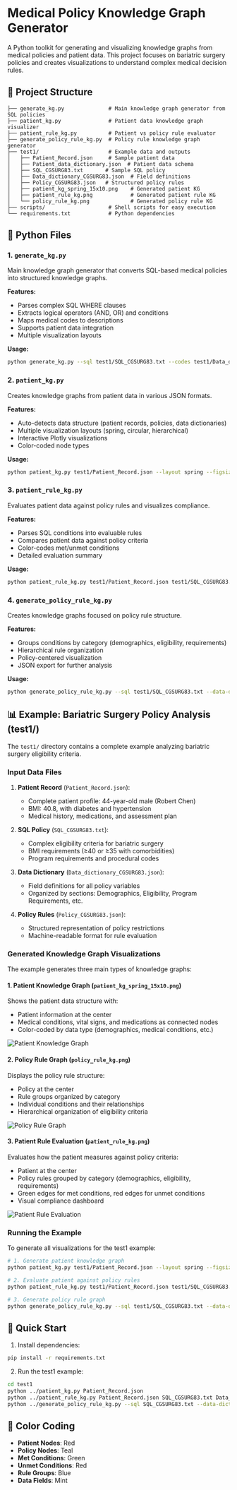 # Medical Policy Knowledge Graph Generator

A Python toolkit for generating and visualizing knowledge graphs from medical policies and patient data. This project focuses on bariatric surgery policies and creates visualizations to understand complex medical decision rules.

## 📁 Project Structure

```
├── generate_kg.py              # Main knowledge graph generator from SQL policies
├── patient_kg.py               # Patient data knowledge graph visualizer
├── patient_rule_kg.py          # Patient vs policy rule evaluator
├── generate_policy_rule_kg.py  # Policy rule knowledge graph generator
├── test1/                      # Example data and outputs
│   ├── Patient_Record.json     # Sample patient data
│   ├── Patient_data_dictionary.json  # Patient data schema
│   ├── SQL_CGSURG83.txt       # Sample SQL policy
│   ├── Data_dictionary_CGSURG83.json  # Field definitions
│   ├── Policy_CGSURG83.json   # Structured policy rules
│   ├── patient_kg_spring_15x10.png    # Generated patient KG
│   ├── patient_rule_kg.png            # Generated patient rule KG
│   └── policy_rule_kg.png             # Generated policy rule KG
├── scripts/                    # Shell scripts for easy execution
└── requirements.txt            # Python dependencies
```

## 🐍 Python Files

### 1. `generate_kg.py`
Main knowledge graph generator that converts SQL-based medical policies into structured knowledge graphs.

**Features:**
- Parses complex SQL WHERE clauses
- Extracts logical operators (AND, OR) and conditions
- Maps medical codes to descriptions
- Supports patient data integration
- Multiple visualization layouts

**Usage:**
```bash
python generate_kg.py --sql test1/SQL_CGSURG83.txt --codes test1/Data_dictionary_CGSURG83.json --plot-path policy_kg.png --show-plot
```

### 2. `patient_kg.py`
Creates knowledge graphs from patient data in various JSON formats.

**Features:**
- Auto-detects data structure (patient records, policies, data dictionaries)
- Multiple visualization layouts (spring, circular, hierarchical)
- Interactive Plotly visualizations
- Color-coded node types

**Usage:**
```bash
python patient_kg.py test1/Patient_Record.json --layout spring --figsize 15 10
```

### 3. `patient_rule_kg.py`
Evaluates patient data against policy rules and visualizes compliance.

**Features:**
- Parses SQL conditions into evaluable rules
- Compares patient data against policy criteria
- Color-codes met/unmet conditions
- Detailed evaluation summary

**Usage:**
```bash
python patient_rule_kg.py test1/Patient_Record.json test1/SQL_CGSURG83.txt test1/Data_dictionary_CGSURG83.json --figsize 16 12
```

### 4. `generate_policy_rule_kg.py`
Creates knowledge graphs focused on policy rule structure.

**Features:**
- Groups conditions by category (demographics, eligibility, requirements)
- Hierarchical rule organization
- Policy-centered visualization
- JSON export for further analysis

**Usage:**
```bash
python generate_policy_rule_kg.py --sql test1/SQL_CGSURG83.txt --data-dict test1/Data_dictionary_CGSURG83.json --plot-path policy_rules.png
```

## 📊 Example: Bariatric Surgery Policy Analysis (test1/)

The `test1/` directory contains a complete example analyzing bariatric surgery eligibility criteria.

### Input Data Files

1. **Patient Record** (`Patient_Record.json`):
   - Complete patient profile: 44-year-old male (Robert Chen)
   - BMI: 40.8, with diabetes and hypertension
   - Medical history, medications, and assessment plan

2. **SQL Policy** (`SQL_CGSURG83.txt`):
   - Complex eligibility criteria for bariatric surgery
   - BMI requirements (≥40 or ≥35 with comorbidities)
   - Program requirements and procedural codes

3. **Data Dictionary** (`Data_dictionary_CGSURG83.json`):
   - Field definitions for all policy variables
   - Organized by sections: Demographics, Eligibility, Program Requirements, etc.

4. **Policy Rules** (`Policy_CGSURG83.json`):
   - Structured representation of policy restrictions
   - Machine-readable format for rule evaluation

### Generated Knowledge Graph Visualizations

The example generates three main types of knowledge graphs:

#### 1. Patient Knowledge Graph (`patient_kg_spring_15x10.png`)
Shows the patient data structure with:
- Patient information at the center
- Medical conditions, vital signs, and medications as connected nodes
- Color-coded by data type (demographics, medical conditions, etc.)

![Patient Knowledge Graph](test1/patient_kg_spring_15x10.png)

#### 2. Policy Rule Graph (`policy_rule_kg.png`)
Displays the policy rule structure:
- Policy at the center
- Rule groups organized by category
- Individual conditions and their relationships
- Hierarchical organization of eligibility criteria

![Policy Rule Graph](test1/policy_rule_kg.png)

#### 3. Patient Rule Evaluation (`patient_rule_kg.png`)
Evaluates how the patient measures against policy criteria:
- Patient at the center
- Policy rules grouped by category (demographics, eligibility, requirements)
- Green edges for met conditions, red edges for unmet conditions
- Visual compliance dashboard

![Patient Rule Evaluation](test1/patient_rule_kg.png)

### Running the Example

To generate all visualizations for the test1 example:

```bash
# 1. Generate patient knowledge graph
python patient_kg.py test1/Patient_Record.json --layout spring --figsize 15 10

# 2. Evaluate patient against policy rules
python patient_rule_kg.py test1/Patient_Record.json test1/SQL_CGSURG83.txt test1/Data_dictionary_CGSURG83.json --figsize 16 12

# 3. Generate policy rule graph
python generate_policy_rule_kg.py --sql test1/SQL_CGSURG83.txt --data-dict test1/Data_dictionary_CGSURG83.json --plot-path test1/policy_rule_kg.png
```

## 🚀 Quick Start

1. Install dependencies:
```bash
pip install -r requirements.txt
```

2. Run the test1 example:
```bash
cd test1
python ../patient_kg.py Patient_Record.json
python ../patient_rule_kg.py Patient_Record.json SQL_CGSURG83.txt Data_dictionary_CGSURG83.json
python ../generate_policy_rule_kg.py --sql SQL_CGSURG83.txt --data-dict Data_dictionary_CGSURG83.json
```

## 🎨 Color Coding

- **Patient Nodes**: Red
- **Policy Nodes**: Teal  
- **Met Conditions**: Green
- **Unmet Conditions**: Red
- **Rule Groups**: Blue
- **Data Fields**: Mint
